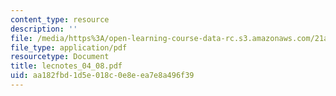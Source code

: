 ```yaml
---
content_type: resource
description: ''
file: /media/https%3A/open-learning-course-data-rc.s3.amazonaws.com/21a-240-race-and-science-spring-2004/aa182fbd1d5e018c0e8eea7e8a496f39_lecnotes_04_08.pdf
file_type: application/pdf
resourcetype: Document
title: lecnotes_04_08.pdf
uid: aa182fbd-1d5e-018c-0e8e-ea7e8a496f39
---
```

